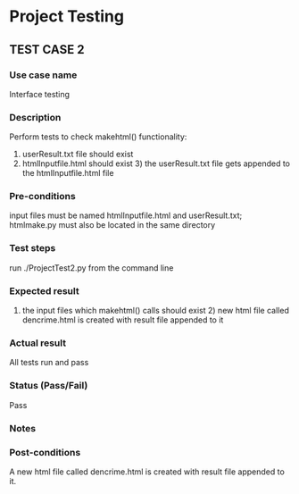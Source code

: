 # Project Testing

## TEST CASE 2

### Use case name
  Interface testing
  
### Description
   Perform tests to check makehtml() functionality:
   1) userResult.txt file should exist
   2) htmlInputfile.html should exist 3) the userResult.txt file gets
   appended to the htmlInputfile.html file
  
### Pre-conditions
  input files must be named htmlInputfile.html and userResult.txt; 
  htmlmake.py must also be located in the same directory
  
### Test steps
  run ./ProjectTest2.py from the command line 
### Expected result
  1) the input files which makehtml() calls should exist 2) new html file called 
  dencrime.html is created with result file appended to it
  
### Actual result
  All tests run and pass
  
### Status (Pass/Fail)
  Pass

### Notes
 
  
### Post-conditions
  A new html file called dencrime.html is created with result file appended to it.

